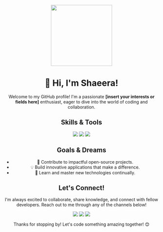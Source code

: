 <!-- Header -->
<p align="center">
  <img src="https://your-image-url.com" width="200" height="200">
</p>
<h1 align="center">👋 Hi, I'm Shaeera!</h1>

<!-- About Me -->
<p align="center">Welcome to my GitHub profile! I'm a passionate <strong>[insert your interests or fields here]</strong> enthusiast, eager to dive into the world of coding and collaboration.</p>

<!-- Skills -->
<h2 align="center">Skills & Tools</h2>
<p align="center">
  <img src="https://img.shields.io/badge/Languages-HTML%20%7C%20CSS%20%7C%20JavaScript%20%7C%20Python-blue">
  <img src="https://img.shields.io/badge/Frameworks-React%20%7C%20Node.js%20%7C%20Express%20%7C%20Django-brightgreen">
  <img src="https://img.shields.io/badge/Tools-Git%20%7C%20VS%20Code%20%7C%20Docker%20%7C%20Postman-orange">
</p>

<!-- Goals -->
<h2 align="center">Goals & Dreams</h2>
<ul align="center">
  <li>🚀 Contribute to impactful open-source projects.</li>
  <li>💡 Build innovative applications that make a difference.</li>
  <li>🌱 Learn and master new technologies continually.</li>
</ul>

<!-- Let's Connect -->
<h2 align="center">Let's Connect!</h2>
<p align="center">I'm always excited to collaborate, share knowledge, and connect with fellow developers. Reach out to me through any of the channels below!</p>
<p align="center">
  <a href="mailto:your.email@example.com"><img src="https://img.shields.io/badge/Email-Drop%20Me%20A%20Line-red"></a>
  <a href="https://www.linkedin.com/in/your-linkedin-profile"><img src="https://img.shields.io/badge/LinkedIn-Connect%20With%20Me-blue"></a>
  <a href="https://twitter.com/your-twitter-profile"><img src="https://img.shields.io/badge/Twitter-Follow%20Me-lightblue"></a>
</p>

<!-- Footer -->
<p align="center">Thanks for stopping by! Let's code something amazing together! 😊</p>
